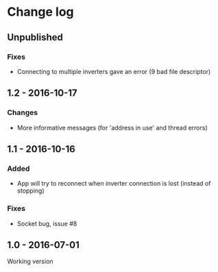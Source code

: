 # Change log

## Unpublished
### Fixes
* Connecting to multiple inverters gave an error (9 bad file descriptor)

## 1.2 - 2016-10-17
### Changes
* More informative messages (for 'address in use' and thread errors)

## 1.1 - 2016-10-16
### Added
* App will try to reconnect when inverter connection is lost (instead of stopping)

### Fixes
* Socket bug, issue #8

## 1.0 - 2016-07-01
Working version

